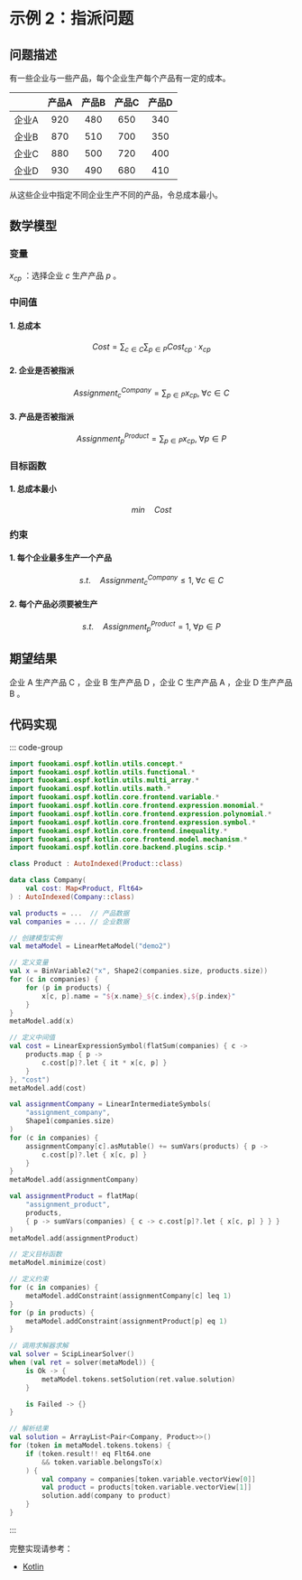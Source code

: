 # 示例 2：指派问题

## 问题描述

有一些企业与一些产品，每个企业生产每个产品有一定的成本。

|       | 产品A | 产品B | 产品C | 产品D |
| :---: | :---: | :---: | :---: | :---: |
| 企业A | $920$ | $480$ | $650$ | $340$ |
| 企业B | $870$ | $510$ | $700$ | $350$ |
| 企业C | $880$ | $500$ | $720$ | $400$ |
| 企业D | $930$ | $490$ | $680$ | $410$ |

从这些企业中指定不同企业生产不同的产品，令总成本最小。

## 数学模型

### 变量

$x_{cp}$ ：选择企业 $c$ 生产产品 $p$ 。

### 中间值

#### 1. 总成本

$$
Cost = \sum_{c \in C} \sum_{p \in P} Cost_{cp} \cdot x_{cp}
$$

#### 2. 企业是否被指派

$$
Assignment^{Company}_{c} = \sum_{p \in P} x_{cp}, \; \forall c \in C
$$

#### 3. 产品是否被指派

$$
Assignment^{Product}_{p} = \sum_{p \in P} x_{cp}, \; \forall p \in P
$$

### 目标函数

#### 1. 总成本最小

$$
min \quad Cost
$$

### 约束

#### 1. 每个企业最多生产一个产品

$$
s.t. \quad Assignment^{Company}_{c} \leq 1, \; \forall c \in C
$$

#### 2. 每个产品必须要被生产

$$
s.t. \quad Assignment^{Product}_{p} = 1, \; \forall p \in P
$$

## 期望结果

企业 A 生产产品 C ，企业 B 生产产品 D ，企业 C 生产产品 A ，企业 D 生产产品 B 。

## 代码实现

::: code-group

```kotlin
import fuookami.ospf.kotlin.utils.concept.*
import fuookami.ospf.kotlin.utils.functional.*
import fuookami.ospf.kotlin.utils.multi_array.*
import fuookami.ospf.kotlin.utils.math.*
import fuookami.ospf.kotlin.core.frontend.variable.*
import fuookami.ospf.kotlin.core.frontend.expression.monomial.*
import fuookami.ospf.kotlin.core.frontend.expression.polynomial.*
import fuookami.ospf.kotlin.core.frontend.expression.symbol.*
import fuookami.ospf.kotlin.core.frontend.inequality.*
import fuookami.ospf.kotlin.core.frontend.model.mechanism.*
import fuookami.ospf.kotlin.core.backend.plugins.scip.*

class Product : AutoIndexed(Product::class)

data class Company(
    val cost: Map<Product, Flt64>
) : AutoIndexed(Company::class)

val products = ...  // 产品数据
val companies = ... // 企业数据

// 创建模型实例
val metaModel = LinearMetaModel("demo2")

// 定义变量
val x = BinVariable2("x", Shape2(companies.size, products.size))
for (c in companies) {
    for (p in products) {
        x[c, p].name = "${x.name}_${c.index},${p.index}"
    }
}
metaModel.add(x)

// 定义中间值
val cost = LinearExpressionSymbol(flatSum(companies) { c ->
    products.map { p ->
        c.cost[p]?.let { it * x[c, p] }
    }
}, "cost")
metaModel.add(cost)

val assignmentCompany = LinearIntermediateSymbols(
    "assignment_company",
    Shape1(companies.size)
)
for (c in companies) {
    assignmentCompany[c].asMutable() += sumVars(products) { p -> 
        c.cost[p]?.let { x[c, p] } 
    }
}
metaModel.add(assignmentCompany)

val assignmentProduct = flatMap(
    "assignment_product",
    products,
    { p -> sumVars(companies) { c -> c.cost[p]?.let { x[c, p] } } }
)
metaModel.add(assignmentProduct)

// 定义目标函数
metaModel.minimize(cost)

// 定义约束
for (c in companies) {
    metaModel.addConstraint(assignmentCompany[c] leq 1)
}
for (p in products) {
    metaModel.addConstraint(assignmentProduct[p] eq 1)
}

// 调用求解器求解
val solver = ScipLinearSolver()
when (val ret = solver(metaModel)) {
    is Ok -> {
        metaModel.tokens.setSolution(ret.value.solution)
    }

    is Failed -> {}
}

// 解析结果
val solution = ArrayList<Pair<Company, Product>>()
for (token in metaModel.tokens.tokens) {
    if (token.result!! eq Flt64.one
        && token.variable.belongsTo(x)
    ) {
        val company = companies[token.variable.vectorView[0]]
        val product = products[token.variable.vectorView[1]]
        solution.add(company to product)
    }
}
```

:::

完整实现请参考：

- [Kotlin](https://github.com/fuookami/ospf/blob/main/examples/ospf-kotlin-example/src/main/fuookami/ospf/kotlin/example/core_demo/Demo2.kt)
